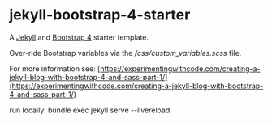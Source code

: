 # jekyll-bootstrap-4-starter

A [Jekyll](https://jekyllrb.com/) and [Bootstrap 4](https://getbootstrap.com/) starter template.

Over-ride Bootstrap variables via the _/css/custom_variables.scss_ file.

For more information see: [https://experimentingwithcode.com/creating-a-jekyll-blog-with-bootstrap-4-and-sass-part-1/](https://experimentingwithcode.com/creating-a-jekyll-blog-with-bootstrap-4-and-sass-part-1/)

run locally: bundle exec jekyll serve --livereload
